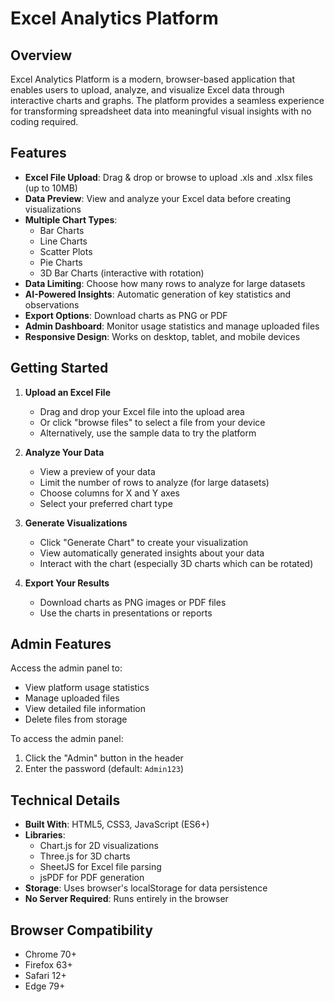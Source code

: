# Excel Analytics Platform

## Overview

Excel Analytics Platform is a modern, browser-based application that enables users to upload, analyze, and visualize Excel data through interactive charts and graphs. The platform provides a seamless experience for transforming spreadsheet data into meaningful visual insights with no coding required.

## Features

- **Excel File Upload**: Drag & drop or browse to upload .xls and .xlsx files (up to 10MB)
- **Data Preview**: View and analyze your Excel data before creating visualizations
- **Multiple Chart Types**: 
  - Bar Charts
  - Line Charts
  - Scatter Plots
  - Pie Charts
  - 3D Bar Charts (interactive with rotation)
- **Data Limiting**: Choose how many rows to analyze for large datasets
- **AI-Powered Insights**: Automatic generation of key statistics and observations
- **Export Options**: Download charts as PNG or PDF
- **Admin Dashboard**: Monitor usage statistics and manage uploaded files
- **Responsive Design**: Works on desktop, tablet, and mobile devices

## Getting Started

1. **Upload an Excel File**
   - Drag and drop your Excel file into the upload area
   - Or click "browse files" to select a file from your device
   - Alternatively, use the sample data to try the platform

2. **Analyze Your Data**
   - View a preview of your data
   - Limit the number of rows to analyze (for large datasets)
   - Choose columns for X and Y axes
   - Select your preferred chart type

3. **Generate Visualizations**
   - Click "Generate Chart" to create your visualization
   - View automatically generated insights about your data
   - Interact with the chart (especially 3D charts which can be rotated)

4. **Export Your Results**
   - Download charts as PNG images or PDF files
   - Use the charts in presentations or reports

## Admin Features

Access the admin panel to:
- View platform usage statistics
- Manage uploaded files
- View detailed file information
- Delete files from storage

To access the admin panel:
1. Click the "Admin" button in the header
2. Enter the password (default: `Admin123`)

## Technical Details

- **Built With**: HTML5, CSS3, JavaScript (ES6+)
- **Libraries**:
  - Chart.js for 2D visualizations
  - Three.js for 3D charts
  - SheetJS for Excel file parsing
  - jsPDF for PDF generation
- **Storage**: Uses browser's localStorage for data persistence
- **No Server Required**: Runs entirely in the browser

## Browser Compatibility

- Chrome 70+
- Firefox 63+
- Safari 12+
- Edge 79+




